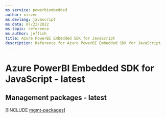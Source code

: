 ```yaml
---
ms.service: powerbiembedded
author: xirzec
ms.devlang: javascript
ms.data: 07/22/2022
ms.topic: reference
ms.author: jeffish
title: Azure PowerBI Embedded SDK for JavaScript
description: Reference for Azure PowerBI Embedded SDK for JavaScript
---
```

# Azure PowerBI Embedded SDK for JavaScript - latest

## Management packages - latest
[!INCLUDE [mgmt-packages](powerbi-embedded-mgmt-index.md)]